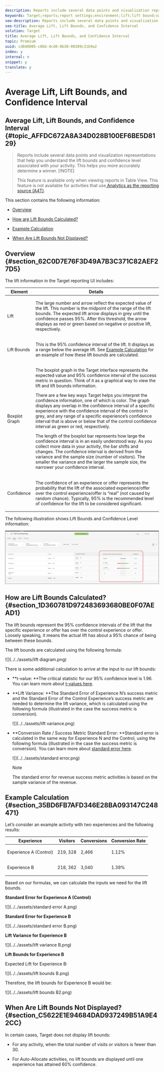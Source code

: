 ```yaml
---
description: Reports include several data points and visualization representations that help you understand the lift bounds and confidence level associated with your activity. This helps you more accurately determine a winner.
keywords: Target;reports;report settings;environment;lift;lift bound;variance;confidence;control
seo-description: Reports include several data points and visualization representations that help you understand the lift bounds and confidence level associated with your activity. This helps you more accurately determine a winner.
seo-title: Average Lift, Lift Bounds, and Confidence Interval
solution: Target
title: Average Lift, Lift Bounds, and Confidence Interval
topic: Premium
uuid: cd840005-c0bb-4cd0-8b30-00389c31b9a2
index: y
internal: n
snippet: y
translate: y
---
```


# Average Lift, Lift Bounds, and Confidence Interval

## Average Lift, Lift Bounds, and Confidence Interval {#topic_AFFDC672A8A34D028B100EF6BE5D8129}
>Reports include several data points and visualization representations that help you understand the lift bounds and confidence level associated with your activity. This helps you more accurately determine a winner.
>[!NOTE]
>
>This feature is available only when viewing reports in Table View. This feature is not available for activities that use[ Analytics as the reporting source (A4T)](a4t.md#concept_7540C8C04259434AB6EE33B09F47A1DE). 



This section contains the following information: 


* [ Overview](average-lift-bounds-and-confidence-interval.md#section_62C0D7E76F3D49A7B3C371C82AEF27D5) 

* [ How are Lift Bounds Calculated?](average-lift-bounds-and-confidence-interval.md#section_1D360781D972483693680BE0F07AEAD1) 

* [ Example Calculation](average-lift-bounds-and-confidence-interval.md#section_35BD6FB7AFD346E28BA093147C248471) 

* [ When Are Lift Bounds Not Displayed?](average-lift-bounds-and-confidence-interval.md#section_C5622E1E94684DAD937249B51A9E42CC) 



## Overview {#section_62C0D7E76F3D49A7B3C371C82AEF27D5}

The lift information in the Target reporting UI includes: 



<table id="table_38374EAB34604728AB3495EBDB9078DB"> 
 <thead> 
  <tr> 
   <th colname="col1" class="entry"> Element </th> 
   <th colname="col2" class="entry"> Details </th> 
  </tr>
 </thead>
 <tbody> 
  <tr> 
   <td colname="col1"> <p>Lift </p> </td> 
   <td colname="col2"> <p>The large number and arrow reflect the expected value of the lift. This number is the midpoint of the range of the lift bounds. The expected lift arrow displays in grey until the confidence passes 95%. After this threshold, the arrow displays as red or green based on negative or positive lift, respectively. </p> </td> 
  </tr> 
  <tr> 
   <td colname="col1"> <p>Lift Bounds </p> </td> 
   <td colname="col2"> <p>This is the 95% confidence interval of the lift. It displays as a range below the average lift. See <a href="average-lift-bounds-and-confidence-interval.xml#topic_AFFDC672A8A34D028B100EF6BE5D8129/section_35BD6FB7AFD346E28BA093147C248471" format="dita" scope="local"> Example Calculation</a> for an example of how these lift bounds are calculated. </p> </td> 
  </tr> 
  <tr> 
   <td colname="col1"> <p>Boxplot Graph </p> </td> 
   <td colname="col2"> <p>The boxplot graph in the Target interface represents the expected value and 95% confidence interval of the success metric in question. Think of it as a graphical way to view the lift and lift bounds information. </p> <p>There are a few key ways Target helps you interpret the confidence information, one of which is color. The graph displays any overlap in the confidence interval of a specific experience with the confidence interval of the control in grey, and any range of a specific experience’s confidence interval that is above or below that of the control confidence interval as green or red, respectively. </p> <p>The length of the boxplot bar represents how large the confidence interval is in an easily understood way. As you collect more data in your activity, the bar shifts and changes. The confidence interval is derived from the variance and the sample size (number of visitors). The smaller the variance and the larger the sample size, the narrower your confidence interval. </p> </td> 
  </tr> 
  <tr> 
   <td colname="col1"> <p>Confidence </p> </td> 
   <td colname="col2"> <p>The confidence of an experience or offer represents the probability that the lift of the associated experience/offer over the control experience/offer is “real” (not caused by random chance). Typically, 95% is the recommended level of confidence for the lift to be considered significant. </p> </td> 
  </tr> 
 </tbody> 
</table>

The following illustration shows Lift Bounds and Confidence Level information: 

![](../../assets/lift-screenshot.png) 

## How are Lift Bounds Calculated? {#section_1D360781D972483693680BE0F07AEAD1}

The lift bounds represent the 95% confidence intervals of the lift that the specific experience or offer has over the control experience or offer. Loosely speaking, it means the actual lift has about a 95% chance of being between these bounds. 

The lift bounds are calculated using the following formula: 

![](../../assets/lift diagram.png) 

There is some additional calculation to arrive at the input to our lift bounds: 


* **t-value: **The critical statistic for our 95% confidence level is 1.96. You can learn more about [ t-values here](https://en.wikipedia.org/wiki/T-statistic). 

* **Lift Variance: **The Standard Error of Experience N’s success metric and the Standard Error of the Control Experience’s success metric are needed to determine the lift variance, which is calculated using the following formula (illustrated in the case the success metric is conversion). 

  ![](../../assets/lift variance.png) 

* **Conversion Rate / Success Metric Standard Error: **Standard error is calculated in the same way for Experience N and the Control, using the following formula (illustrated in the case the success metric is conversion). You can learn more about [ standard error here](https://en.wikipedia.org/wiki/Standard_error). 

  ![](../../assets/standard error.png) 


  >[!NOTE]
  >
  >The standard error for revenue success metric activities is based on the sample variance of the revenue.




## Example Calculation {#section_35BD6FB7AFD346E28BA093147C248471}

Let’s consider an example activity with two experiences and the following results: 



<table id="table_484C2AC096034CCDB1223D5216C28277"> 
 <thead> 
  <tr> 
   <th colname="col1" class="entry"> Experience </th> 
   <th colname="col2" class="entry"> Visitors </th> 
   <th colname="col3" class="entry"> Conversions </th> 
   <th colname="col4" class="entry"> Conversion Rate </th> 
  </tr>
 </thead>
 <tbody> 
  <tr> 
   <td colname="col1"> <p>Experience A (Control) </p> </td> 
   <td colname="col2"> <p>219, 328 </p> </td> 
   <td colname="col3"> <p>2,466 </p> </td> 
   <td colname="col4"> <p>1.12% </p> </td> 
  </tr> 
  <tr> 
   <td colname="col1"> <p>Experience B </p> </td> 
   <td colname="col2"> <p>218, 362 </p> </td> 
   <td colname="col3"> <p>3,040 </p> </td> 
   <td colname="col4"> <p>1.39% </p> </td> 
  </tr> 
 </tbody> 
</table>

Based on our formulas, we can calculate the inputs we need for the lift bounds. 

**Standard Error for Experience A (Control)** 

![](../../assets/standard error A.png) 

**Standard Error for Experience B** 

![](../../assets/standard error B.png) 

**Lift Variance for Experience B** 

![](../../assets/lift variance B.png) 

**Lift Bounds for Experience B** 

Expected Lift for Experience B: 

![](../../assets/lift bounds B.png) 

Therefore, the lift bounds for Experience B would be: 

![](../../assets/lift bounds B2.png) 

## When Are Lift Bounds Not Displayed? {#section_C5622E1E94684DAD937249B51A9E42CC}

In certain cases, Target does not display lift bounds: 


* For any activity, when the total number of visits or visitors is fewer than 30. 

* For Auto-Allocate activities, no lift bounds are displayed until one experience has attained 60% confidence. 


